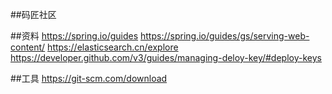 ##码匠社区

##资料
https://spring.io/guides
https://spring.io/guides/gs/serving-web-content/
https://elasticsearch.cn/explore
    https://developer.github.com/v3/guides/managing-deloy-key/#deploy-keys

##工具
https://git-scm.com/download
